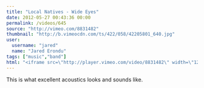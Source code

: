 ```yaml
---
title: "Local Natives - Wide Eyes"
date: 2012-05-27 00:43:36 00:00
permalink: /videos/645
source: "http://vimeo.com/8831482"
thumbnail: "http://b.vimeocdn.com/ts/422/058/42205801_640.jpg"
user:
  username: "jared"
  name: "Jared Erondu"
tags: ["music","band"]
html: "<iframe src=\"http://player.vimeo.com/video/8831482\" width=\"1280\" height=\"720\" frameborder=\"0\" webkitAllowFullScreen mozallowfullscreen allowFullScreen></iframe>"
---
```


This is what excellent acoustics looks and sounds like.